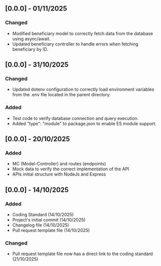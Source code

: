 ## [0.0.0] - 01/11/2025  

### Changed
 - Modified beneficiary model to correctly fetch data from the database using async/await.
 - Updated beneficiary controller to handle errors when fetching beneficiary by ID.

## [0.0.0] - 31/10/2025  

### Changed

 - Updated dotenv configuration to correctly load environment variables from the .env file located in the parent directory.

### Added
 - Test code to verify database connection and query execution.
 - Added "type": "module" to package.json to enable ES module support.

## [0.0.0] - 20/10/2025  

### Added

 - MC (Model-Controller) and routes (endpoints)
 - Mock data to verify the correct implementation of the API
 - APIs initial structure with NodeJs and Express

## [0.0.0] - 14/10/2025

### Added

 - Coding Standard (14/10/2025)
 - Project's initial commit (14/10/2025)
 - Changelog file (14/10/2025)
 - Pull request template file (14/10/2025)

### Changed
 - Pull request template file now has a direct link to the coding standard (21/10/2025)
